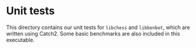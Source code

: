 # Unit tests

This directory contains our unit tests for `libchess` and `libbenbot`, which are written using Catch2. Some basic benchmarks are also included in this executable.
